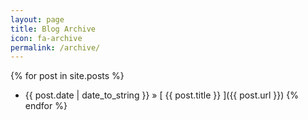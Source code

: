 ```yaml
---
layout: page
title: Blog Archive
icon: fa-archive
permalink: /archive/
---
```

{% for post in site.posts %}
  * {{ post.date | date_to_string }} &raquo; [ {{ post.title }} ]({{ post.url }})
{% endfor %}
